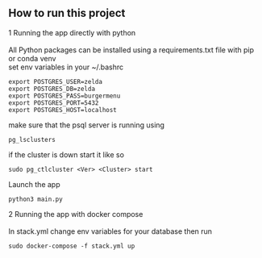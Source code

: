 ## How to run this project

1 Running the app directly with python <br /> <br />
All Python packages can be installed using a requirements.txt file with pip or conda venv<br /> 
set env variables in your ~/.bashrc
```
export POSTGRES_USER=zelda
export POSTGRES_DB=zelda
export POSTGRES_PASS=burgermenu
export POSTGRES_PORT=5432
export POSTGRES_HOST=localhost
```
make sure that the psql server is running using
```
pg_lsclusters
```
if the cluster is down start it like so
```
sudo pg_ctlcluster <Ver> <Cluster> start
```
Launch the app
```
python3 main.py
```
2 Running the app with docker compose <br /> <br />
In stack.yml change env variables for your database then run
```
sudo docker-compose -f stack.yml up
```